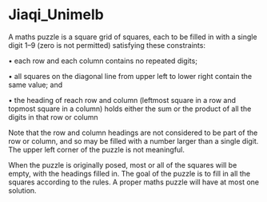 # Jiaqi_Unimelb

A maths puzzle is a square grid of squares, each to be filled in with a single digit 1–9 (zero is not permitted) satisfying these constraints:

• each row and each column contains no repeated digits;

• all squares on the diagonal line from upper left to lower right contain the same value; and

• the heading of reach row and column (leftmost square in a row and topmost square in a column) holds either the sum or the product of all the digits in that row or column

Note that the row and column headings are not considered to be part of the row or column, and so may be filled with a number larger than a single digit. The upper left corner of the puzzle is not meaningful.

When the puzzle is originally posed, most or all of the squares will be empty, with the headings filled in. The goal of the puzzle is to fill in all the squares according to the rules. A proper maths puzzle will have at most one solution.
